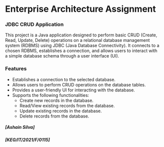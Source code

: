 
# Enterprise Architecture Assignment

### JDBC CRUD Application

This project is a Java application designed to perform basic CRUD (Create, Read, Update, Delete) operations on a relational database management 
system (RDBMS) using JDBC (Java Database Connectivity). It connects to a chosen RDBMS, establishes a connection, and allows users to interact with a 
simple database schema through a user interface (UI).

### Features

- Establishes a connection to the selected database.
- Allows users to perform CRUD operations on the database tables.
- Provides a user-friendly UI for interacting with the database.
- Supports the following functionalities:
  - Create new records in the database.
  - Read/View existing records from the database.
  - Update existing records in the database.
  - Delete records from the database.

##### [Ashain Silva]
##### [KEG/IT/2021/F/0115]
